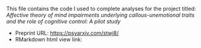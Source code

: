 This file contains the code I used to complete analyses for the project titled: *Affective theory of mind impairments underlying callous-unemotional traits and the role of cognitive control: A pilot study*
- Preprint URL: https://psyarxiv.com/stwj8/ 
- RMarkdown html view link: 
